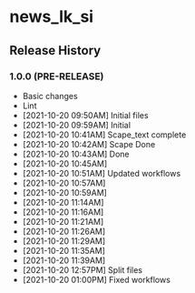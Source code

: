 # news_lk_si

## Release History

### 1.0.0 (PRE-RELEASE)
  * Basic changes
  * Lint
  *  [2021-10-20 09:50AM] Initial files
  *  [2021-10-20 09:59AM] Initial
  *  [2021-10-20 10:41AM] Scape_text complete
  *  [2021-10-20 10:42AM] Scape Done
  *  [2021-10-20 10:43AM] Done
  *  [2021-10-20 10:45AM] 
  *  [2021-10-20 10:51AM] Updated workflows
  *  [2021-10-20 10:57AM] 
  *  [2021-10-20 10:59AM] 
  *  [2021-10-20 11:14AM] 
  *  [2021-10-20 11:16AM] 
  *  [2021-10-20 11:21AM] 
  *  [2021-10-20 11:26AM] 
  *  [2021-10-20 11:29AM] 
  *  [2021-10-20 11:35AM] 
  *  [2021-10-20 11:39AM] 
  *  [2021-10-20 12:57PM] Split files
  *  [2021-10-20 01:00PM] Fixed workflows
